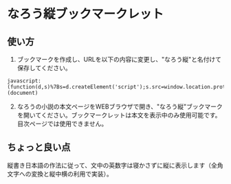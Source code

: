 # なろう縦ブックマークレット

## 使い方
1. ブックマークを作成し、URLを以下の内容に変更し、"なろう縦"と名付けて保存してください。

```
javascript:(function(d,s)%7Bs=d.createElement('script');s.src=window.location.protocol+'//github.com/vtns/NarouTateBookmarklet/archive/refs/tags/1.1/N1.js';d.body.appendChild(s);%7D)(document)
```

2. なろうの小説の本文ページをWEBブラウザで開き、"なろう縦"ブックマークを開いてください。ブックマークレットは本文を表示中のみ使用可能です。目次ページでは使用できません。

## ちょっと良い点
縦書き日本語の作法に従って、文中の英数字は寝かさずに縦に表示します（全角文字への変換と縦中横の利用で実装）。
